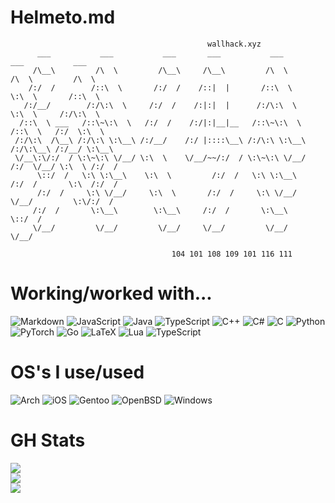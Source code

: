 # Helmeto.md
```
                                            wallhack.xyz
      ___           ___           ___       ___           ___           ___           ___     
     /\__\         /\  \         /\__\     /\__\         /\  \         /\  \         /\  \    
    /:/  /        /::\  \       /:/  /    /::|  |       /::\  \        \:\  \       /::\  \   
   /:/__/        /:/\:\  \     /:/  /    /:|:|  |      /:/\:\  \        \:\  \     /:/\:\  \  
  /::\  \ ___   /::\~\:\  \   /:/  /    /:/|:|__|__   /::\~\:\  \       /::\  \   /:/  \:\  \ 
 /:/\:\  /\__\ /:/\:\ \:\__\ /:/__/    /:/ |::::\__\ /:/\:\ \:\__\     /:/\:\__\ /:/__/ \:\__\
 \/__\:\/:/  / \:\~\:\ \/__/ \:\  \    \/__/~~/:/  / \:\~\:\ \/__/    /:/  \/__/ \:\  \ /:/  /
      \::/  /   \:\ \:\__\    \:\  \         /:/  /   \:\ \:\__\     /:/  /       \:\  /:/  / 
      /:/  /     \:\ \/__/     \:\  \       /:/  /     \:\ \/__/     \/__/         \:\/:/  /  
     /:/  /       \:\__\        \:\__\     /:/  /       \:\__\                      \::/  /   
     \/__/         \/__/         \/__/     \/__/         \/__/                       \/__/    

                                    104 101 108 109 101 116 111
```



# Working/worked with...
![Markdown](https://img.shields.io/badge/markdown-%23000000.svg?style=for-the-badge&logo=markdown&logoColor=white) ![JavaScript](https://img.shields.io/badge/javascript-%23323330.svg?style=for-the-badge&logo=javascript&logoColor=%23F7DF1E) ![Java](https://img.shields.io/badge/java-%23ED8B00.svg?style=for-the-badge&logo=java&logoColor=white) ![TypeScript](https://img.shields.io/badge/typescript-%23007ACC.svg?style=for-the-badge&logo=typescript&logoColor=white) ![C++](https://img.shields.io/badge/c++-%2300599C.svg?style=for-the-badge&logo=c%2B%2B&logoColor=white) ![C#](https://img.shields.io/badge/c%23-%23239120.svg?style=for-the-badge&logo=c-sharp&logoColor=white) ![C](https://img.shields.io/badge/c-%2300599C.svg?style=for-the-badge&logo=c&logoColor=white) ![Python](https://img.shields.io/badge/python-3670A0?style=for-the-badge&logo=python&logoColor=ffdd54) ![PyTorch](https://img.shields.io/badge/PyTorch-%23EE4C2C.svg?style=for-the-badge&logo=PyTorch&logoColor=white) ![Go](https://img.shields.io/badge/go-%2300ADD8.svg?style=for-the-badge&logo=go&logoColor=white) ![LaTeX](https://img.shields.io/badge/latex-%23008080.svg?style=for-the-badge&logo=latex&logoColor=white) ![Lua](https://img.shields.io/badge/lua-%232C2D72.svg?style=for-the-badge&logo=lua&logoColor=white) ![TypeScript](https://img.shields.io/badge/typescript-%23007ACC.svg?style=for-the-badge&logo=typescript&logoColor=white) 

# OS's I use/used
![Arch](https://img.shields.io/badge/Arch%20Linux-1793D1?logo=arch-linux&logoColor=fff&style=for-the-badge) ![iOS](https://img.shields.io/badge/iOS-000000?style=for-the-badge&logo=ios&logoColor=white) ![Gentoo](https://img.shields.io/badge/Gentoo-54487A?style=for-the-badge&logo=gentoo&logoColor=white) ![OpenBSD](https://img.shields.io/badge/-OpenBSD-%23FCC771?style=for-the-badge&logo=openbsd&logoColor=black) ![Windows](https://img.shields.io/badge/Windows-0078D6?style=for-the-badge&logo=windows&logoColor=white)

# GH Stats
![](https://github-readme-stats.vercel.app/api?username=mycpphurts&theme=synthwave&hide_border=false&include_all_commits=true&count_private=true)<br/>
![](https://github-readme-streak-stats.herokuapp.com/?user=mycpphurts&theme=synthwave&hide_border=false)<br/>
![](https://github-readme-stats.vercel.app/api/top-langs/?username=mycpphurts&theme=synthwave&hide_border=false&include_all_commits=true&count_private=true&layout=compact)
